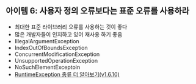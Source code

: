 ## 아이템 6: 사용자 정의 오류보다는 표준 오류를 사용하라
- 최대한 표준 라이브러리 오류를 사용하는 것이 좋다
- 많은 개발자들이 인지하고 있어 재사용 하기 좋음
- IllegalArgumentException
- IndexOutOfBoundsException
- ConcurrentModificationException
- UnsupportedOperationException
- NoSuchElementExceptoin
- [RuntimeException 종류 더 알아보기(v1.6.10)](https://docs.oracle.com/en/java/javase/21/docs/api/java.base/java/lang/RuntimeException.html)